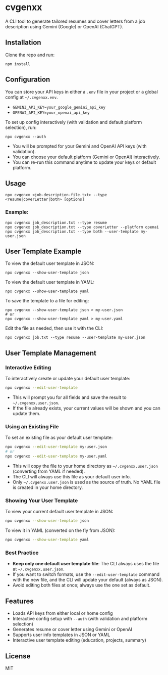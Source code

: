 # cvgenxx

A CLI tool to generate tailored resumes and cover letters from a job description using Gemini (Google) or OpenAI (ChatGPT).

## Installation

Clone the repo and run:

```
npm install
```

## Configuration

You can store your API keys in either a `.env` file in your project or a global config at `~/.cvgenxx.env`.

- `GEMINI_API_KEY=your_google_gemini_api_key`
- `OPENAI_API_KEY=your_openai_api_key`

To set up config interactively (with validation and default platform selection), run:

```
npx cvgenxx --auth
```
- You will be prompted for your Gemini and OpenAI API keys (with validation).
- You can choose your default platform (Gemini or OpenAI) interactively.
- You can re-run this command anytime to update your keys or default platform.

## Usage

```
npx cvgenxx <job-description-file.txt> --type <resume|coverLetter|both> [options]
```

### Example:

```
npx cvgenxx job_description.txt --type resume
npx cvgenxx job_description.txt --type coverLetter --platform openai
npx cvgenxx job_description.txt --type both --user-template my-user.json
```

## User Template Example

To view the default user template in JSON:
```
npx cvgenxx --show-user-template json
```
To view the default user template in YAML:
```
npx cvgenxx --show-user-template yaml
```
To save the template to a file for editing:
```
npx cvgenxx --show-user-template json > my-user.json
# or
npx cvgenxx --show-user-template yaml > my-user.yaml
```
Edit the file as needed, then use it with the CLI:
```
npx cvgenxx job.txt --type resume --user-template my-user.json
```

## User Template Management

### Interactive Editing

To interactively create or update your default user template:
```sh
npx cvgenxx --edit-user-template
```
- This will prompt you for all fields and save the result to `~/.cvgenxx.user.json`.
- If the file already exists, your current values will be shown and you can update them.

### Using an Existing File

To set an existing file as your default user template:
```sh
npx cvgenxx --edit-user-template my-user.json
# or
npx cvgenxx --edit-user-template my-user.yaml
```
- This will copy the file to your home directory as `~/.cvgenxx.user.json` (converting from YAML if needed).
- The CLI will always use this file as your default user info.
- Only `~/.cvgenxx.user.json` is used as the source of truth. No YAML file is created in your home directory.

### Showing Your User Template

To view your current default user template in JSON:
```sh
npx cvgenxx --show-user-template json
```
To view it in YAML (converted on the fly from JSON):
```sh
npx cvgenxx --show-user-template yaml
```

### Best Practice

- **Keep only one default user template file**: The CLI always uses the file at `~/.cvgenxx.user.json`.
- If you want to switch formats, use the `--edit-user-template` command with the new file, and the CLI will update your default (always as JSON).
- Avoid editing both files at once; always use the one set as default.

## Features
- Loads API keys from either local or home config
- Interactive config setup with `--auth` (with validation and platform selection)
- Generates resume or cover letter using Gemini or OpenAI
- Supports user info templates in JSON or YAML
- Interactive user template editing (education, projects, summary)

## License

MIT
